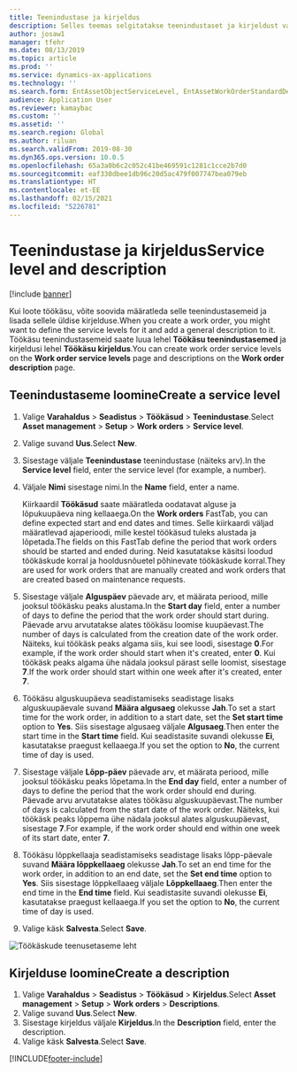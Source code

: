 ```yaml
---
title: Teenindustase ja kirjeldus
description: Selles teemas selgitatakse teenindustaset ja kirjeldust varahalduses.
author: josaw1
manager: tfehr
ms.date: 08/13/2019
ms.topic: article
ms.prod: ''
ms.service: dynamics-ax-applications
ms.technology: ''
ms.search.form: EntAssetObjectServiceLevel, EntAssetWorkOrderStandardDescription, EntAssetWorkOrderServiceLevel, EntAssetServiceLevelLookup
audience: Application User
ms.reviewer: kamaybac
ms.custom: ''
ms.assetid: ''
ms.search.region: Global
ms.author: riluan
ms.search.validFrom: 2019-08-30
ms.dyn365.ops.version: 10.0.5
ms.openlocfilehash: 65a3a0b6c2c052c41be469591c1281c1cce2b7d0
ms.sourcegitcommit: eaf330dbee1db96c20d5ac479f007747bea079eb
ms.translationtype: HT
ms.contentlocale: et-EE
ms.lasthandoff: 02/15/2021
ms.locfileid: "5226781"
---
```

# <a name="service-level-and-description"></a><span data-ttu-id="254b2-103">Teenindustase ja kirjeldus</span><span class="sxs-lookup"><span data-stu-id="254b2-103">Service level and description</span></span>

[!include [banner](../../includes/banner.md)]

 

<span data-ttu-id="254b2-104">Kui loote töökäsu, võite soovida määratleda selle teenindustasemeid ja lisada sellele üldise kirjelduse.</span><span class="sxs-lookup"><span data-stu-id="254b2-104">When you create a work order, you might want to define the service levels for it and add a general description to it.</span></span> <span data-ttu-id="254b2-105">Töökäsu teenindustasemeid saate luua lehel **Töökäsu teenindustasemed** ja kirjeldusi lehel **Töökäsu kirjeldus**.</span><span class="sxs-lookup"><span data-stu-id="254b2-105">You can create work order service levels on the **Work order service levels** page and descriptions on the **Work order description** page.</span></span>

## <a name="create-a-service-level"></a><span data-ttu-id="254b2-106">Teenindustaseme loomine</span><span class="sxs-lookup"><span data-stu-id="254b2-106">Create a service level</span></span>

1. <span data-ttu-id="254b2-107">Valige **Varahaldus** \> **Seadistus** \> **Töökäsud** \> **Teenindustase**.</span><span class="sxs-lookup"><span data-stu-id="254b2-107">Select **Asset management** \> **Setup** \> **Work orders** \> **Service level**.</span></span>
2. <span data-ttu-id="254b2-108">Valige suvand **Uus**.</span><span class="sxs-lookup"><span data-stu-id="254b2-108">Select **New**.</span></span>
3. <span data-ttu-id="254b2-109">Sisestage väljale **Teenindustase** teenindustase (näiteks arv).</span><span class="sxs-lookup"><span data-stu-id="254b2-109">In the **Service level** field, enter the service level (for example, a number).</span></span>
4. <span data-ttu-id="254b2-110">Väljale **Nimi** sisestage nimi.</span><span class="sxs-lookup"><span data-stu-id="254b2-110">In the **Name** field, enter a name.</span></span>

    <span data-ttu-id="254b2-111">Kiirkaardil **Töökäsud** saate määratleda oodatavat alguse ja lõpukuupäeva ning kellaaega.</span><span class="sxs-lookup"><span data-stu-id="254b2-111">On the **Work orders** FastTab, you can define expected start and end dates and times.</span></span> <span data-ttu-id="254b2-112">Selle kiirkaardi väljad määratlevad ajaperioodi, mille kestel töökäsud tuleks alustada ja lõpetada.</span><span class="sxs-lookup"><span data-stu-id="254b2-112">The fields on this FastTab define the period that work orders should be started and ended during.</span></span> <span data-ttu-id="254b2-113">Neid kasutatakse käsitsi loodud töökäskude korral ja hooldusnõuetel põhinevate töökäskude korral.</span><span class="sxs-lookup"><span data-stu-id="254b2-113">They are used for work orders that are manually created and work orders that are created based on maintenance requests.</span></span> 

5. <span data-ttu-id="254b2-114">Sisestage väljale **Alguspäev** päevade arv, et määrata periood, mille jooksul töökäsku peaks alustama.</span><span class="sxs-lookup"><span data-stu-id="254b2-114">In the **Start day** field, enter a number of days to define the period that the work order should start during.</span></span> <span data-ttu-id="254b2-115">Päevade arvu arvutatakse alates töökäsu loomise kuupäevast.</span><span class="sxs-lookup"><span data-stu-id="254b2-115">The number of days is calculated from the creation date of the work order.</span></span> <span data-ttu-id="254b2-116">Näiteks, kui töökäsk peaks algama siis, kui see loodi, sisestage **0**.</span><span class="sxs-lookup"><span data-stu-id="254b2-116">For example, if the work order should start when it's created, enter **0**.</span></span> <span data-ttu-id="254b2-117">Kui töökäsk peaks algama ühe nädala jooksul pärast selle loomist, sisestage **7**.</span><span class="sxs-lookup"><span data-stu-id="254b2-117">If the work order should start within one week after it's created, enter **7**.</span></span>
6. <span data-ttu-id="254b2-118">Töökäsu alguskuupäeva seadistamiseks seadistage lisaks alguskuupäevale suvand **Määra algusaeg** olekusse **Jah**.</span><span class="sxs-lookup"><span data-stu-id="254b2-118">To set a start time for the work order, in addition to a start date, set the **Set start time** option to **Yes**.</span></span> <span data-ttu-id="254b2-119">Siis sisestage algusaeg väljale **Algusaeg**.</span><span class="sxs-lookup"><span data-stu-id="254b2-119">Then enter the start time in the **Start time** field.</span></span> <span data-ttu-id="254b2-120">Kui seadistasite suvandi olekusse **Ei**, kasutatakse praegust kellaaega.</span><span class="sxs-lookup"><span data-stu-id="254b2-120">If you set the option to **No**, the current time of day is used.</span></span>
7. <span data-ttu-id="254b2-121">Sisestage väljale **Lõpp-päev** päevade arv, et määrata periood, mille jooksul töökäsku peaks lõpetama.</span><span class="sxs-lookup"><span data-stu-id="254b2-121">In the **End day** field, enter a number of days to define the period that the work order should end during.</span></span> <span data-ttu-id="254b2-122">Päevade arvu arvutatakse alates töökäsu alguskuupäevast.</span><span class="sxs-lookup"><span data-stu-id="254b2-122">The number of days is calculated from the start date of the work order.</span></span> <span data-ttu-id="254b2-123">Näiteks, kui töökäsk peaks lõppema ühe nädala jooksul alates alguskuupäevast, sisestage **7**.</span><span class="sxs-lookup"><span data-stu-id="254b2-123">For example, if the work order should end within one week of its start date, enter **7**.</span></span>
8. <span data-ttu-id="254b2-124">Töökäsu lõppkellaaja seadistamiseks seadistage lisaks lõpp-päevale suvand **Määra lõppkellaaeg** olekusse **Jah**.</span><span class="sxs-lookup"><span data-stu-id="254b2-124">To set an end time for the work order, in addition to an end date, set the **Set end time** option to **Yes**.</span></span> <span data-ttu-id="254b2-125">Siis sisestage lõppkellaaeg väljale **Lõppkellaaeg**.</span><span class="sxs-lookup"><span data-stu-id="254b2-125">Then enter the end time in the **End time** field.</span></span> <span data-ttu-id="254b2-126">Kui seadistasite suvandi olekusse **Ei**, kasutatakse praegust kellaaega.</span><span class="sxs-lookup"><span data-stu-id="254b2-126">If you set the option to **No**, the current time of day is used.</span></span>
9. <span data-ttu-id="254b2-127">Valige käsk **Salvesta**.</span><span class="sxs-lookup"><span data-stu-id="254b2-127">Select **Save**.</span></span>

![Töökäskude teenusetaseme leht](media/19-setup-for-work-orders.png)

## <a name="create-a-description"></a><span data-ttu-id="254b2-129">Kirjelduse loomine</span><span class="sxs-lookup"><span data-stu-id="254b2-129">Create a description</span></span>

1. <span data-ttu-id="254b2-130">Valige **Varahaldus** \> **Seadistus** \> **Töökäsud** \> **Kirjeldus**.</span><span class="sxs-lookup"><span data-stu-id="254b2-130">Select **Asset management** \> **Setup** \> **Work orders** \> **Descriptions**.</span></span>
2. <span data-ttu-id="254b2-131">Valige suvand **Uus**.</span><span class="sxs-lookup"><span data-stu-id="254b2-131">Select **New**.</span></span>
3. <span data-ttu-id="254b2-132">Sisestage kirjeldus väljale **Kirjeldus**.</span><span class="sxs-lookup"><span data-stu-id="254b2-132">In the **Description** field, enter the description.</span></span>
4. <span data-ttu-id="254b2-133">Valige käsk **Salvesta**.</span><span class="sxs-lookup"><span data-stu-id="254b2-133">Select **Save**.</span></span>


[!INCLUDE[footer-include](../../../includes/footer-banner.md)]
